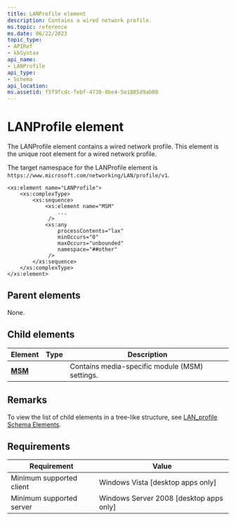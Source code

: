```yaml
---
title: LANProfile element
description: Contains a wired network profile.
ms.topic: reference
ms.date: 06/22/2023
topic_type: 
- APIRef
- kbSyntax
api_name: 
- LANProfile
api_type: 
- Schema
api_location: 
ms.assetid: f5f9fcdc-febf-4730-8be4-5e1885d9ab08
---
```


# LANProfile element

The LANProfile element contains a wired network profile. This element is the unique root element for a wired network profile.

The target namespace for the LANProfile element is `https://www.microsoft.com/networking/LAN/profile/v1`.

```syntax
<xs:element name="LANProfile">
    <xs:complexType>
        <xs:sequence>
            <xs:element name="MSM"
                ...
             />
            <xs:any
                processContents="lax"
                minOccurs="0"
                maxOccurs="unbounded"
                namespace="##other"
             />
        </xs:sequence>
    </xs:complexType>
</xs:element>
```

## Parent elements

None.

## Child elements

| Element | Type | Description |
| - | - | - |
| [**MSM**](./lan-profileschema-msm-lanprofile-element.md) | | Contains media-specific module (MSM) settings. |

## Remarks

To view the list of child elements in a tree-like structure, see [LAN\_profile Schema Elements](lan-profileschema-elements.md).

## Requirements

| Requirement | Value |
| - | - |
| Minimum supported client | Windows Vista \[desktop apps only\] |
| Minimum supported server | Windows Server 2008 \[desktop apps only\] |
